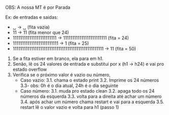 OBS: A nossa MT é por Parada

Ex: de entradas e saidas:

- ␣ -> ␣ (fita vazia)
- 11 -> 11 (fita menor que 24)
- 111111111111111111111111 -> 111111111111111111111111 (fita = 24)
- 1111111111111111111111111 -> 1 (fita = 25)
- 11111111111111111111111111111111111111111111111111 -> 11 (fita = 50)

1. Se a fita estiver em branco, ela para em h1.
2.  Senão, lê os 24 valores de entrada e substitui por x (h1 -> h24) e vai pro estado overflow
3.  Verifica se o próximo valor é vazio ou número, 
    - Caso vazio:
        3.1. chama o estado print 
        3.2. Imprime os 24 números 
        3.3- obs: 0h é o dia atual, 24h é o dia seguinte
    - Caso número: 
        3.1. muda pro estado clean
        3.2. apaga todo os 24 números da esquerda
        3.3. volta para a direita até achar um número
        3.4. após achar um número chama restart e vai para a esquerda
        3.5. restart lê o valor vazio e volta para h1 (passo 1)


